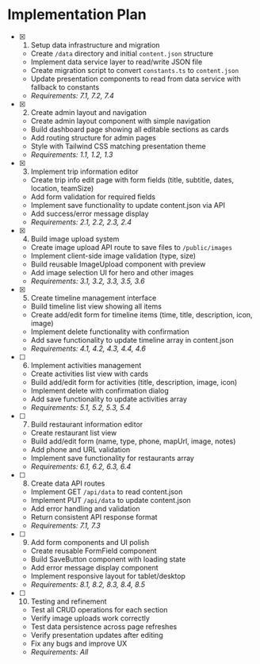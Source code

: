 # Implementation Plan

- [x] 1. Setup data infrastructure and migration
  - Create `/data` directory and initial `content.json` structure
  - Implement data service layer to read/write JSON file
  - Create migration script to convert `constants.ts` to `content.json`
  - Update presentation components to read from data service with fallback to constants
  - _Requirements: 7.1, 7.2, 7.4_

- [x] 2. Create admin layout and navigation
  - Create admin layout component with simple navigation
  - Build dashboard page showing all editable sections as cards
  - Add routing structure for admin pages
  - Style with Tailwind CSS matching presentation theme
  - _Requirements: 1.1, 1.2, 1.3_

- [x] 3. Implement trip information editor
  - Create trip info edit page with form fields (title, subtitle, dates, location, teamSize)
  - Add form validation for required fields
  - Implement save functionality to update content.json via API
  - Add success/error message display
  - _Requirements: 2.1, 2.2, 2.3, 2.4_

- [x] 4. Build image upload system
  - Create image upload API route to save files to `/public/images`
  - Implement client-side image validation (type, size)
  - Build reusable ImageUpload component with preview
  - Add image selection UI for hero and other images
  - _Requirements: 3.1, 3.2, 3.3, 3.5, 3.6_

- [x] 5. Create timeline management interface
  - Build timeline list view showing all items
  - Create add/edit form for timeline items (time, title, description, icon, image)
  - Implement delete functionality with confirmation
  - Add save functionality to update timeline array in content.json
  - _Requirements: 4.1, 4.2, 4.3, 4.4, 4.6_

- [ ] 6. Implement activities management
  - Create activities list view with cards
  - Build add/edit form for activities (title, description, image, icon)
  - Implement delete with confirmation dialog
  - Add save functionality to update activities array
  - _Requirements: 5.1, 5.2, 5.3, 5.4_

- [ ] 7. Build restaurant information editor
  - Create restaurant list view
  - Build add/edit form (name, type, phone, mapUrl, image, notes)
  - Add phone and URL validation
  - Implement save functionality for restaurants array
  - _Requirements: 6.1, 6.2, 6.3, 6.4_

- [ ] 8. Create data API routes
  - Implement GET `/api/data` to read content.json
  - Implement PUT `/api/data` to update content.json
  - Add error handling and validation
  - Return consistent API response format
  - _Requirements: 7.1, 7.3_

- [ ] 9. Add form components and UI polish
  - Create reusable FormField component
  - Build SaveButton component with loading state
  - Add error message display component
  - Implement responsive layout for tablet/desktop
  - _Requirements: 8.1, 8.2, 8.3, 8.4, 8.5_

- [ ] 10. Testing and refinement
  - Test all CRUD operations for each section
  - Verify image uploads work correctly
  - Test data persistence across page refreshes
  - Verify presentation updates after editing
  - Fix any bugs and improve UX
  - _Requirements: All_
